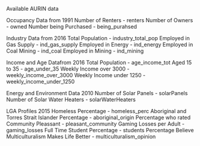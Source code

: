 Available AURIN data

Occupancy Data from 1991
	Number of Renters - renters
	Number of Owners - owned
	Number being Purchased - being_purahsed
	
Industry Data from 2016
	Total Population - industry_total_pop
	Employed in Gas Supply - ind_gas_supply
	Employed in Energy - ind_energy
	Employed in Coal Mining - ind_coal
	Employed in Mining - ind_mining
	
Income and Age Datafrom 2016
	Total Population - age_income_tot
	Aged 15 to 35 - age_under_35
	Weekly Income over 3000 - weekly_income_over_3000
	Weekly Income under 1250 - weekly_income_under_1250
	
Energy and Environment Data 2010
	Number of Solar Panels - solarPanels
	Number of Solar Water Heaters - solarWaterHeaters
	
LGA Profiles 2015
	Homeless Percentage - homeless_perc
	Aboriginal and Torres Strait Islander Percentage - aboriginal_origin
	Percentage who rated Community Pleassant - pleasant_community
	Gaming Losses per Adult - gaming_losses
	Full Time Student Percentage - students
	Percentage Believe Multiculturalism Makes Life Better - multiculturalism_opinion